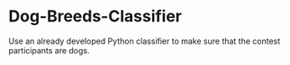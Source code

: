 # Dog-Breeds-Classifier
Use an already developed Python classifier to make sure that the contest participants are dogs.
